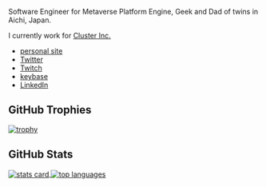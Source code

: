 Software Engineer for Metaverse Platform Engine, Geek and Dad of twins in Aichi, Japan.

I currently work for [Cluster Inc.](https://corp.cluster.mu/)

- [personal site](https://thara.dev)
- [Twitter](https://twitter.com/zetta1985)
- [Twitch](https://www.twitch.tv/tharadev)
- [keybase](https://keybase.io/thara)
- [LinkedIn](https://www.linkedin.com/in/tomochikahara/)



## GitHub Trophies

<a href="https://github.com/ryo-ma/github-profile-trophy">
  <img alt="trophy" src="https://github-profile-trophy.vercel.app/?username=thara&theme=discord&row=1"/>
</a>

## GitHub Stats

<a href="https://github.com/anuraghazra/github-readme-stats#github-stats-card">
    <img align="center" alt="stats card" src="https://github-readme-stats.vercel.app/api?username=thara&show_icons=true&count_private=true&include_all_commits=true&theme=algolia"/>
</a>

<a href="https://github.com/anuraghazra/github-readme-stats#top-languages-card">
    <img align="center" alt="top languages" src="https://github-readme-stats.vercel.app/api/top-langs/?username=thara&layout=compact&theme=algolia"/>
</a>

